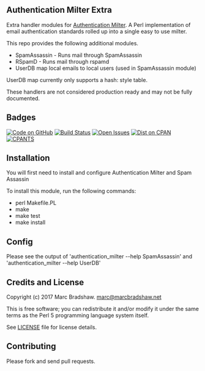 Authentication Milter Extra
---------------------------

Extra handler modules for [Authentication Milter](https://github.com/fastmail/authentication_milter).
A Perl implementation of email authentication standards rolled up into a single easy to use milter.

This repo provides the following additional modules.

- SpamAssassin - Runs mail through SpamAssassin
- RSpamD - Runs mail through rspamd
- UserDB map local emails to local users (used in SpamAssassin module)

UserDB map currently only supports a hash: style table.

These handlers are not considered production ready and may not be fully documented.

Badges
------

[![Code on GitHub](https://img.shields.io/badge/github-repo-blue.svg)](https://github.com/marcbradshaw/authentication_milter_extra) [![Build Status](https://travis-ci.org/marcbradshaw/authentication_milter_extra.svg?branch=master)](https://travis-ci.org/marcbradshaw/authentication_milter_extra) [![Open Issues](https://img.shields.io/github/issues/marcbradshaw/authentication_milter_extra.svg)](https://github.com/marcbradshaw/authentication_milter_extra/issues) [![Dist on CPAN](https://img.shields.io/cpan/v/Mail-Milter-Authentication-Extra.svg)](https://metacpan.org/release/Mail-Milter-Authentication-Extra) [![CPANTS](https://img.shields.io/badge/cpants-kwalitee-blue.svg)](http://cpants.cpanauthors.org/dist/Mail-Milter-Authentication-Extra)

Installation
------------

You will first need to install and configure Authentication Milter and Spam Assassin

To install this module, run the following commands:

 - perl Makefile.PL
 - make
 - make test
 - make install

Config
------

Please see the output of 'authentication_milter --help SpamAssassin' and
'authentication_milter --help UserDB'

Credits and License
-------------------

Copyright (c) 2017 Marc Bradshaw. <marc@marcbradshaw.net>

This is free software; you can redistribute it and/or modify it under the
same terms as the Perl 5 programming language system itself.

See [LICENSE](LICENSE) file for license details.

Contributing
------------

Please fork and send pull requests.

